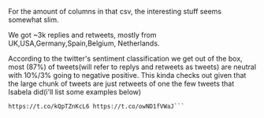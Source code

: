 For the amount of columns in that csv, the interesting stuff seems somewhat slim.

We got ~3k replies and retweets, mostly from UK,USA,Germany,Spain,Belgium, Netherlands.

According to the twitter's sentiment classification we get out of the box, most (87%) of tweets(will refer to replys and retweets as tweets) are neutral with 10%/3% going to negative positive. This kinda checks out given that the large chunk of tweets are just retweets of one the few tweets that Isabela did(i'll list some examples below)

```RT @IsabellaMWeber First Martin Wolf calling for price controls @ft, now this by Paul Krugman @nyt. Who's next?
https://t.co/kQpTZnKcL6 https://t.co/owND1fVWaJ```
